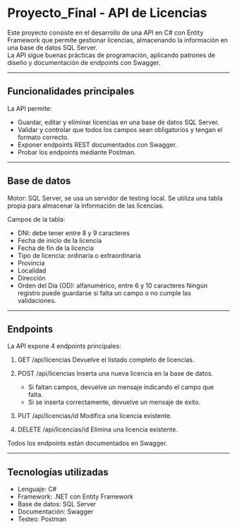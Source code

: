 # Proyecto_Final - API de Licencias

Este proyecto consiste en el desarrollo de una API en C# con Entity Framework que permite gestionar licencias, almacenando la información en una base de datos SQL Server.  
La API sigue buenas prácticas de programación, aplicando patrones de diseño y documentación de endpoints con Swagger.

---

## Funcionalidades principales

La API permite:

- Guardar, editar y eliminar licencias en una base de datos SQL Server.
- Validar y controlar que todos los campos sean obligatorios y tengan el formato correcto.
- Exponer endpoints REST documentados con Swagger.
- Probar los endpoints mediante Postman.

---

## Base de datos

Motor: SQL Server, se usa un servidor de testing local.
Se utiliza una tabla propia para almacenar la información de las licencias.  

Campos de la tabla:

- DNI: debe tener entre 8 y 9 caracteres 
- Fecha de inicio de la licencia 
- Fecha de fin de la licencia  
- Tipo de licencia: ordinaria o extraordinaria 
- Provincia 
- Localidad 
- Dirección
- Orden del Día (OD): alfanumérico, entre 6 y 10 caracteres 
Ningún registro puede guardarse si falta un campo o no cumple las validaciones.

---

## Endpoints

La API expone 4 endpoints principales:

1. GET /api/licencias
   Devuelve el listado completo de licencias.

2. POST /api/licencias
   Inserta una nueva licencia en la base de datos.  
   - Si faltan campos, devuelve un mensaje indicando el campo que falta.  
   - Si se inserta correctamente, devuelve un mensaje de éxito.

3. PUT /api/licencias/id
   Modifica una licencia existente.

4. DELETE /api/licencias/id
   Elimina una licencia existente.

Todos los endpoints están documentados en Swagger.

---

## Tecnologías utilizadas

- Lenguaje: C#  
- Framework: .NET con Entity Framework  
- Base de datos: SQL Server  
- Documentación: Swagger  
- Testeo: Postman  

